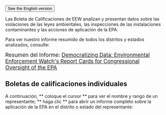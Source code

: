<!--This snippet goes above the main content in `reports-content.md` in this folder-->

<form>
<input type="button" value="See the English version" onclick="window.location.href='../reports'" />
</form>

Las Boleta de Calificaciones de EEW analizan y presentan datos sobre las violaciones de las leyes ambientales, las inspecciones de las instalaciones contaminantes y las acciones de aplicación de la EPA.

Para ver nuestro informe resumido de todos los distritos y estados analizados, consulte:

<big> Resumen del Informe: <a href="https://envirodatagov.org/wp-content/uploads/2020/10/Democratizing-Data-Summary-Report.pdf"> Democratizing Data: Environmental Enforcement Watch's Report Cards for Congressional Oversight of the EPA </a> </big>

## Boletas de calificaciones individuales

A continuación, ** coloque el cursor ** para ver el nombre y rango de un representante; ** haga clic ** para abrir un informe completo sobre la aplicación de la EPA en el distrito o estado del representante:
